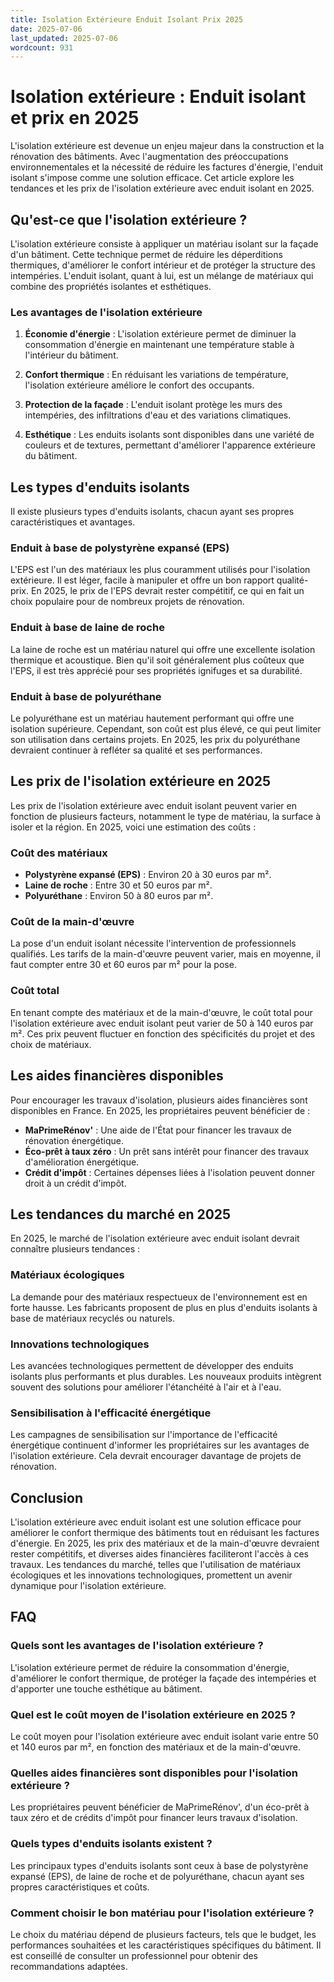 ```yaml
---
title: Isolation Extérieure Enduit Isolant Prix 2025
date: 2025-07-06
last_updated: 2025-07-06
wordcount: 931
---
```


# Isolation extérieure : Enduit isolant et prix en 2025

L'isolation extérieure est devenue un enjeu majeur dans la construction et la rénovation des bâtiments. Avec l'augmentation des préoccupations environnementales et la nécessité de réduire les factures d'énergie, l'enduit isolant s'impose comme une solution efficace. Cet article explore les tendances et les prix de l'isolation extérieure avec enduit isolant en 2025.

## Qu'est-ce que l'isolation extérieure ?

L'isolation extérieure consiste à appliquer un matériau isolant sur la façade d'un bâtiment. Cette technique permet de réduire les déperditions thermiques, d'améliorer le confort intérieur et de protéger la structure des intempéries. L'enduit isolant, quant à lui, est un mélange de matériaux qui combine des propriétés isolantes et esthétiques.

### Les avantages de l'isolation extérieure

1. **Économie d'énergie** : L'isolation extérieure permet de diminuer la consommation d'énergie en maintenant une température stable à l'intérieur du bâtiment.
   
2. **Confort thermique** : En réduisant les variations de température, l'isolation extérieure améliore le confort des occupants.

3. **Protection de la façade** : L'enduit isolant protège les murs des intempéries, des infiltrations d'eau et des variations climatiques.

4. **Esthétique** : Les enduits isolants sont disponibles dans une variété de couleurs et de textures, permettant d'améliorer l'apparence extérieure du bâtiment.

## Les types d'enduits isolants

Il existe plusieurs types d'enduits isolants, chacun ayant ses propres caractéristiques et avantages.

### Enduit à base de polystyrène expansé (EPS)

L'EPS est l'un des matériaux les plus couramment utilisés pour l'isolation extérieure. Il est léger, facile à manipuler et offre un bon rapport qualité-prix. En 2025, le prix de l'EPS devrait rester compétitif, ce qui en fait un choix populaire pour de nombreux projets de rénovation.

### Enduit à base de laine de roche

La laine de roche est un matériau naturel qui offre une excellente isolation thermique et acoustique. Bien qu'il soit généralement plus coûteux que l'EPS, il est très apprécié pour ses propriétés ignifuges et sa durabilité.

### Enduit à base de polyuréthane

Le polyuréthane est un matériau hautement performant qui offre une isolation supérieure. Cependant, son coût est plus élevé, ce qui peut limiter son utilisation dans certains projets. En 2025, les prix du polyuréthane devraient continuer à refléter sa qualité et ses performances.

## Les prix de l'isolation extérieure en 2025

Les prix de l'isolation extérieure avec enduit isolant peuvent varier en fonction de plusieurs facteurs, notamment le type de matériau, la surface à isoler et la région. En 2025, voici une estimation des coûts :

### Coût des matériaux

- **Polystyrène expansé (EPS)** : Environ 20 à 30 euros par m².
- **Laine de roche** : Entre 30 et 50 euros par m².
- **Polyuréthane** : Environ 50 à 80 euros par m².

### Coût de la main-d'œuvre

La pose d'un enduit isolant nécessite l'intervention de professionnels qualifiés. Les tarifs de la main-d'œuvre peuvent varier, mais en moyenne, il faut compter entre 30 et 60 euros par m² pour la pose.

### Coût total

En tenant compte des matériaux et de la main-d'œuvre, le coût total pour l'isolation extérieure avec enduit isolant peut varier de 50 à 140 euros par m². Ces prix peuvent fluctuer en fonction des spécificités du projet et des choix de matériaux.

## Les aides financières disponibles

Pour encourager les travaux d'isolation, plusieurs aides financières sont disponibles en France. En 2025, les propriétaires peuvent bénéficier de :

- **MaPrimeRénov'** : Une aide de l'État pour financer les travaux de rénovation énergétique.
- **Éco-prêt à taux zéro** : Un prêt sans intérêt pour financer des travaux d'amélioration énergétique.
- **Crédit d'impôt** : Certaines dépenses liées à l'isolation peuvent donner droit à un crédit d'impôt.

## Les tendances du marché en 2025

En 2025, le marché de l'isolation extérieure avec enduit isolant devrait connaître plusieurs tendances :

### Matériaux écologiques

La demande pour des matériaux respectueux de l'environnement est en forte hausse. Les fabricants proposent de plus en plus d'enduits isolants à base de matériaux recyclés ou naturels.

### Innovations technologiques

Les avancées technologiques permettent de développer des enduits isolants plus performants et plus durables. Les nouveaux produits intègrent souvent des solutions pour améliorer l'étanchéité à l'air et à l'eau.

### Sensibilisation à l'efficacité énergétique

Les campagnes de sensibilisation sur l'importance de l'efficacité énergétique continuent d'informer les propriétaires sur les avantages de l'isolation extérieure. Cela devrait encourager davantage de projets de rénovation.

## Conclusion

L'isolation extérieure avec enduit isolant est une solution efficace pour améliorer le confort thermique des bâtiments tout en réduisant les factures d'énergie. En 2025, les prix des matériaux et de la main-d'œuvre devraient rester compétitifs, et diverses aides financières faciliteront l'accès à ces travaux. Les tendances du marché, telles que l'utilisation de matériaux écologiques et les innovations technologiques, promettent un avenir dynamique pour l'isolation extérieure.

## FAQ

### Quels sont les avantages de l'isolation extérieure ?

L'isolation extérieure permet de réduire la consommation d'énergie, d'améliorer le confort thermique, de protéger la façade des intempéries et d'apporter une touche esthétique au bâtiment.

### Quel est le coût moyen de l'isolation extérieure en 2025 ?

Le coût moyen pour l'isolation extérieure avec enduit isolant varie entre 50 et 140 euros par m², en fonction des matériaux et de la main-d'œuvre.

### Quelles aides financières sont disponibles pour l'isolation extérieure ?

Les propriétaires peuvent bénéficier de MaPrimeRénov', d'un éco-prêt à taux zéro et de crédits d'impôt pour financer leurs travaux d'isolation.

### Quels types d'enduits isolants existent ?

Les principaux types d'enduits isolants sont ceux à base de polystyrène expansé (EPS), de laine de roche et de polyuréthane, chacun ayant ses propres caractéristiques et coûts.

### Comment choisir le bon matériau pour l'isolation extérieure ?

Le choix du matériau dépend de plusieurs facteurs, tels que le budget, les performances souhaitées et les caractéristiques spécifiques du bâtiment. Il est conseillé de consulter un professionnel pour obtenir des recommandations adaptées.